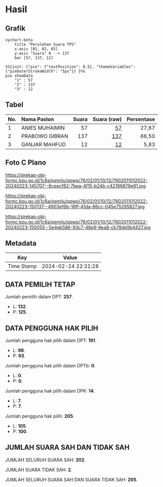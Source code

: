 # Hasil

## Grafik

```mermaid
xychart-beta
    title "Perolehan Suara TPS"
    x-axis [01, 02, 03]
    y-axis "Suara" 0 --> 137
    bar [57, 137, 12]
```

```mermaid
%%{init: {"pie": {"textPosition": 0.5}, "themeVariables": {"pieOuterStrokeWidth": "5px"}} }%%
pie showData
    "1" : 57
    "2" : 137
    "3" : 12
```

## Tabel

| No. | Nama Paslon    | Suara | Suara (raw) | Persentase |
|:--- |:-------------- | -----:| -----------:| ----------:|
| 1   | ANIES MUHAIMIN | 57    | [57][p-1]   | 27,67      |
| 2   | PRABOWO GIBRAN | 137   | [137][p-2]  | 66,50      |
| 3   | GANJAR MAHFUD  | 12    | [12][p-3]   | 5,83       |


[p-1]: https://github.com/gigit-pemilu/pemilu-2024-76-sulawesi-barat/blob/main/pilpres/hitung-suara/sub/76-sulawesi-barat/sub/02-mamuju/sub/01-mamuju/sub/1012-karema/sub/022-tps/sub/paslon-1.txt
[p-2]: https://github.com/gigit-pemilu/pemilu-2024-76-sulawesi-barat/blob/main/pilpres/hitung-suara/sub/76-sulawesi-barat/sub/02-mamuju/sub/01-mamuju/sub/1012-karema/sub/022-tps/sub/paslon-2.txt
[p-3]: https://github.com/gigit-pemilu/pemilu-2024-76-sulawesi-barat/blob/main/pilpres/hitung-suara/sub/76-sulawesi-barat/sub/02-mamuju/sub/01-mamuju/sub/1012-karema/sub/022-tps/sub/paslon-3.txt

## Foto C Plano

https://sirekap-obj-formc.kpu.go.id/1c6a/pemilu/ppwp/76/02/01/10/12/7602011012022-20240223-145707--8ceecf82-7bea-4f15-b24b-c42186878e91.jpg

https://sirekap-obj-formc.kpu.go.id/1c6a/pemilu/ppwp/76/02/01/10/12/7602011012022-20240223-150137--4903ef6b-16ff-41da-86cc-045e75295827.jpg

https://sirekap-obj-formc.kpu.go.id/1c6a/pemilu/ppwp/76/02/01/10/12/7602011012022-20240223-150055--5e4eb586-93c7-48e9-9ea8-cb78de9b4427.jpg


## Metadata

| Key        | Value               |
| ---------- | ------------------- |
| Time Stamp | 2024-02-24 22:31:28 |


## DATA PEMILIH TETAP

Jumlah pemilih dalam DPT: **257**.
 * L: **132**.
 * P: **125**.

## DATA PENGGUNA HAK PILIH

Jumlah pengguna hak pilih dalam DPT: **191**.
 * L: **98**.
 * P: **93**.

Jumlah pengguna hak pilih dalam DPTb: **0**.
 * L: **0**.
 * P: **0**.

Jumlah pengguna hak pilih dalam DPK: **14**.
 * L: **7**.
 * P: **7**.

Jumlah pengguna hak pilih: **205**.
 * L: **105**.
 * P: **100**.

## JUMLAH SUARA SAH DAN TIDAK SAH

JUMLAH SELURUH SUARA SAH: **202**.

JUMLAH SUARA TIDAK SAH: **2**.

JUMLAH SELURUH SUARA SAH DAN SUARA TIDAK SAH: **205**.


